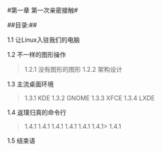 #第一章 第一次亲密接触#

##目录:##

1.1 让Linux入驻我们的电脑

1.2 不一样的图形操作
> 1.2.1 没有图形的图形
> 1.2.2 架构设计


1.3 主流桌面环境
> 1.3.1 KDE
> 1.3.2 GNOME
> 1.3.3 XFCE
> 1.3.4 LXDE

1.4 返璞归真的命令行
> 1.4.1
> 1.4.1
> 1.4.1
> 1.4.1
> 1.4.1
> 1.4.1> 1.4.1

1.5 结束语
